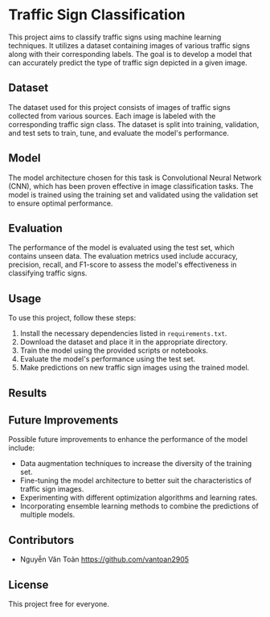 # Traffic Sign Classification

This project aims to classify traffic signs using machine learning techniques. It utilizes a dataset containing images of various traffic signs along with their corresponding labels. The goal is to develop a model that can accurately predict the type of traffic sign depicted in a given image.

## Dataset

The dataset used for this project consists of images of traffic signs collected from various sources. Each image is labeled with the corresponding traffic sign class. The dataset is split into training, validation, and test sets to train, tune, and evaluate the model's performance.

## Model

The model architecture chosen for this task is Convolutional Neural Network (CNN), which has been proven effective in image classification tasks. The model is trained using the training set and validated using the validation set to ensure optimal performance.

## Evaluation

The performance of the model is evaluated using the test set, which contains unseen data. The evaluation metrics used include accuracy, precision, recall, and F1-score to assess the model's effectiveness in classifying traffic signs.

## Usage

To use this project, follow these steps:

1. Install the necessary dependencies listed in `requirements.txt`.
2. Download the dataset and place it in the appropriate directory.
3. Train the model using the provided scripts or notebooks.
4. Evaluate the model's performance using the test set.
5. Make predictions on new traffic sign images using the trained model.

## Results

## Future Improvements

Possible future improvements to enhance the performance of the model include:

- Data augmentation techniques to increase the diversity of the training set.
- Fine-tuning the model architecture to better suit the characteristics of traffic sign images.
- Experimenting with different optimization algorithms and learning rates.
- Incorporating ensemble learning methods to combine the predictions of multiple models.

## Contributors

- Nguyễn Văn Toản https://github.com/vantoan2905


## License

This project free for everyone.
